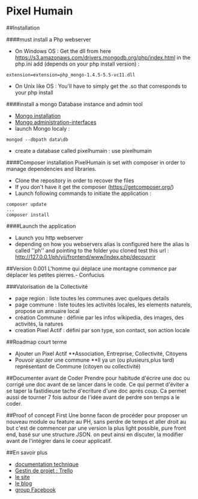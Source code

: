 Pixel Humain
===========

##Installation

####must install a Php webserver
- On Windows OS : 
Get the dll from here https://s3.amazonaws.com/drivers.mongodb.org/php/index.html
in the php.ini add (depends on your php install version) : 
```
extension=extension=php_mongo-1.4.5-5.5-vc11.dll
```
- On Unix like OS : 
You'll have to simply get the .so that corresponds to your php install

####install a mongo Database instance and admin tool
- [Mongo installation](http://docs.mongodb.org/manual/installation/)
- [Mongo administration-interfaces](http://docs.mongodb.org/ecosystem/tools/administration-interfaces/)
- launch Mongo localy : 
```
mongod --dbpath data\db
```
- create a database called pixelhumain : use pixelhumain

####Composer installation
PixelHumain is set with composer in order to manage dependencies and libraries.
- Clone the repository in order to recover the files
- If you don't have it get the composer (https://getcomposer.org/)
- Launch following commands to initiate the application : 
```
composer update
...
composer install
```

####Launch the application
- Launch you http webserver
- depending on how you webservers alias is configured here the alias is called ''ph'' and pointing to the folder you cloned test this url : 
http://127.0.0.1/ph/yii/frontend/www/index.php/decouvrir

##Version 0.001 
    L'homme qui déplace une montagne commence par déplacer les petites pierres.- Confucius

###Valorisation de la Collectivité
* page region : liste toutes les communes avec quelques details
* page commune : liste toutes les activités locales, les elements naturels, propose un annuaire local
* création Commune : définie par les infos wikipedia, des images, des activités, la natures 
* creation Pixel Actif : défini par son type, son contact, son action locale

##Roadmap court terme 
* Ajouter un Pixel Actif 
**Association, Entreprise, Collectivité, Citoyens
* Pouvoir ajouter une commune 
**Il ya un (ou plusieurs,plus tard) représentant de Commune (citoyen ou collectivité)

##Documenter avant de Coder
Prendre pour habitude d'écrire une doc ou corrigé une doc avant de se lancer dans le code.
Ce qui permet d'éviter a se taper la fastidieuse tache d'ecriture d'une doc aprés coup.
Ca permet aussi de tourner 7 fois autour de l'idée avant de perdre son temps a le coder.

##Proof of concept First
Une bonne facon de procéder pour proposer un nouveau module ou feature au PH, sans perdre de temps et aller droit au but 
c'est de commencer par une version la plus light possible, pure front end, basé sur une structure JSON. 
on peut ainsi en discuter, la modifier avant de l'intégrer dans le coeur applicatif.

##En savoir plus
* [documentation technique](https://github.com/pixelhumain/pixelhumain/blob/master/doc/presentation.md)
* [Gestin de projet : Trello](https://trello.com/board/pixel-humain-echolocal/50a3e15a175358d65a0089ef)
* [le site](http://www.pixelhumain.com/)
* [le blog](http://blog.pixelhumain.com/)
* [group Facebook](https://www.facebook.com/groups/pixelhumain/)
